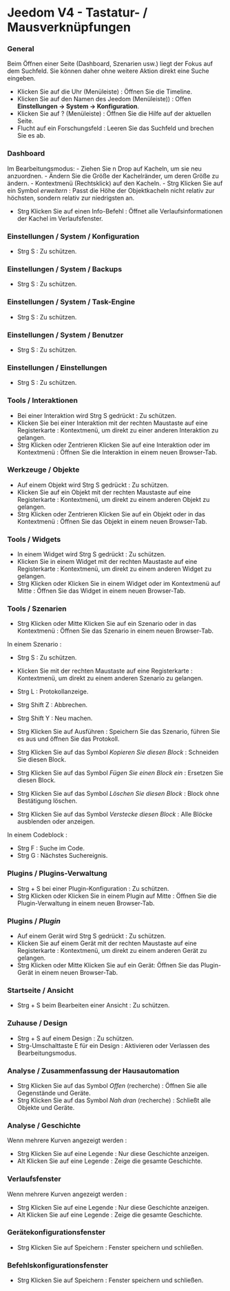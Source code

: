 # Jeedom V4 - Tastatur- / Mausverknüpfungen

### General

Beim Öffnen einer Seite (Dashboard, Szenarien usw.) liegt der Fokus auf dem Suchfeld. Sie können daher ohne weitere Aktion direkt eine Suche eingeben.

- Klicken Sie auf die Uhr (Menüleiste) : Öffnen Sie die Timeline.
- Klicken Sie auf den Namen des Jeedom (Menüleiste)) : Offen **Einstellungen → System → Konfiguration**.
- Klicken Sie auf ? (Menüleiste) : Öffnen Sie die Hilfe auf der aktuellen Seite.
- Flucht auf ein Forschungsfeld : Leeren Sie das Suchfeld und brechen Sie es ab.

### Dashboard

Im Bearbeitungsmodus: - Ziehen Sie n Drop auf Kacheln, um sie neu anzuordnen. - Ändern Sie die Größe der Kachelränder, um deren Größe zu ändern. - Kontextmenü (Rechtsklick) auf den Kacheln. - Strg Klicken Sie auf ein Symbol _erweitern_ : Passt die Höhe der Objektkacheln nicht relativ zur höchsten, sondern relativ zur niedrigsten an.

- Strg Klicken Sie auf einen Info-Befehl : Öffnet alle Verlaufsinformationen der Kachel im Verlaufsfenster.

### Einstellungen / System / Konfiguration

- Strg S : Zu schützen.

### Einstellungen / System / Backups

- Strg S : Zu schützen.

### Einstellungen / System / Task-Engine

- Strg S : Zu schützen.

### Einstellungen / System / Benutzer

- Strg S : Zu schützen.

### Einstellungen / Einstellungen

- Strg S : Zu schützen.

### Tools / Interaktionen

- Bei einer Interaktion wird Strg S gedrückt : Zu schützen.
- Klicken Sie bei einer Interaktion mit der rechten Maustaste auf eine Registerkarte : Kontextmenü, um direkt zu einer anderen Interaktion zu gelangen.
- Strg Klicken oder Zentrieren Klicken Sie auf eine Interaktion oder im Kontextmenü : Öffnen Sie die Interaktion in einem neuen Browser-Tab.

### Werkzeuge / Objekte

- Auf einem Objekt wird Strg S gedrückt : Zu schützen.
- Klicken Sie auf ein Objekt mit der rechten Maustaste auf eine Registerkarte : Kontextmenü, um direkt zu einem anderen Objekt zu gelangen.
- Strg Klicken oder Zentrieren Klicken Sie auf ein Objekt oder in das Kontextmenü : Öffnen Sie das Objekt in einem neuen Browser-Tab.

### Tools / Widgets

- In einem Widget wird Strg S gedrückt : Zu schützen.
- Klicken Sie in einem Widget mit der rechten Maustaste auf eine Registerkarte : Kontextmenü, um direkt zu einem anderen Widget zu gelangen.
- Strg Klicken oder Klicken Sie in einem Widget oder im Kontextmenü auf Mitte : Öffnen Sie das Widget in einem neuen Browser-Tab.

### Tools / Szenarien

- Strg Klicken oder Mitte Klicken Sie auf ein Szenario oder in das Kontextmenü : Öffnen Sie das Szenario in einem neuen Browser-Tab.

In einem Szenario :

- Strg S : Zu schützen.
- Klicken Sie mit der rechten Maustaste auf eine Registerkarte : Kontextmenü, um direkt zu einem anderen Szenario zu gelangen.
- Strg L : Protokollanzeige.
- Strg Shift Z : Abbrechen.
- Strg Shift Y : Neu machen.

- Strg Klicken Sie auf Ausführen : Speichern Sie das Szenario, führen Sie es aus und öffnen Sie das Protokoll.
- Strg Klicken Sie auf das Symbol _Kopieren Sie diesen Block_ : Schneiden Sie diesen Block.
- Strg Klicken Sie auf das Symbol _Fügen Sie einen Block ein_ : Ersetzen Sie diesen Block.
- Strg Klicken Sie auf das Symbol _Löschen Sie diesen Block_ : Block ohne Bestätigung löschen.
- Strg Klicken Sie auf das Symbol _Verstecke diesen Block_ : Alle Blöcke ausblenden oder anzeigen.

In einem Codeblock :

- Strg F : Suche im Code.
- Strg G : Nächstes Suchereignis.

### Plugins / Plugins-Verwaltung

- Strg + S bei einer Plugin-Konfiguration : Zu schützen.
- Strg Klicken oder Klicken Sie in einem Plugin auf Mitte : Öffnen Sie die Plugin-Verwaltung in einem neuen Browser-Tab.

### Plugins / _Plugin_

- Auf einem Gerät wird Strg S gedrückt : Zu schützen.
- Klicken Sie auf einem Gerät mit der rechten Maustaste auf eine Registerkarte : Kontextmenü, um direkt zu einem anderen Gerät zu gelangen.
- Strg Klicken oder Mitte Klicken Sie auf ein Gerät: Öffnen Sie das Plugin-Gerät in einem neuen Browser-Tab.

### Startseite / Ansicht

- Strg + S beim Bearbeiten einer Ansicht : Zu schützen.

### Zuhause / Design

- Strg + S auf einem Design : Zu schützen.
- Strg-Umschalttaste E für ein Design : Aktivieren oder Verlassen des Bearbeitungsmodus.

### Analyse / Zusammenfassung der Hausautomation

- Strg Klicken Sie auf das Symbol _Offen_ (recherche) : Öffnen Sie alle Gegenstände und Geräte.
- Strg Klicken Sie auf das Symbol _Nah dran_ (recherche) : Schließt alle Objekte und Geräte.

### Analyse / Geschichte

Wenn mehrere Kurven angezeigt werden :

- Strg Klicken Sie auf eine Legende : Nur diese Geschichte anzeigen.
- Alt Klicken Sie auf eine Legende : Zeige die gesamte Geschichte.

### Verlaufsfenster

Wenn mehrere Kurven angezeigt werden :

- Strg Klicken Sie auf eine Legende : Nur diese Geschichte anzeigen.
- Alt Klicken Sie auf eine Legende : Zeige die gesamte Geschichte.

### Gerätekonfigurationsfenster

- Strg Klicken Sie auf Speichern : Fenster speichern und schließen.

### Befehlskonfigurationsfenster

- Strg Klicken Sie auf Speichern : Fenster speichern und schließen.

